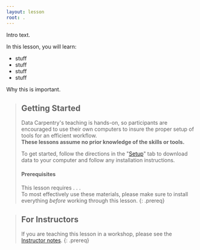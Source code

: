 ```yaml
---
layout: lesson
root: .
---
```


Intro text.  

In this lesson, you will learn:

- stuff  
- stuff  
- stuff  
- stuff  

Why this is important.  


> ## Getting Started
>
> Data Carpentry's teaching is hands-on, so participants are encouraged to use
> their own computers to insure the proper setup of tools for an efficient 
> workflow. <br>**These lessons assume no prior knowledge of the skills or tools.**
>
> To get started, follow the directions in the "[Setup](setup/)" tab to 
> download data to your computer and follow any installation instructions.
>
> #### Prerequisites
>
> This lesson requires . . . 
> <br>To most effectively use these materials, please make sure to install 
> everything *before* working through this lesson.
{: .prereq}

> ## For Instructors
> If you are teaching this lesson in a workshop, please see the 
> [Instructor notes](guide/).
{: .prereq}
